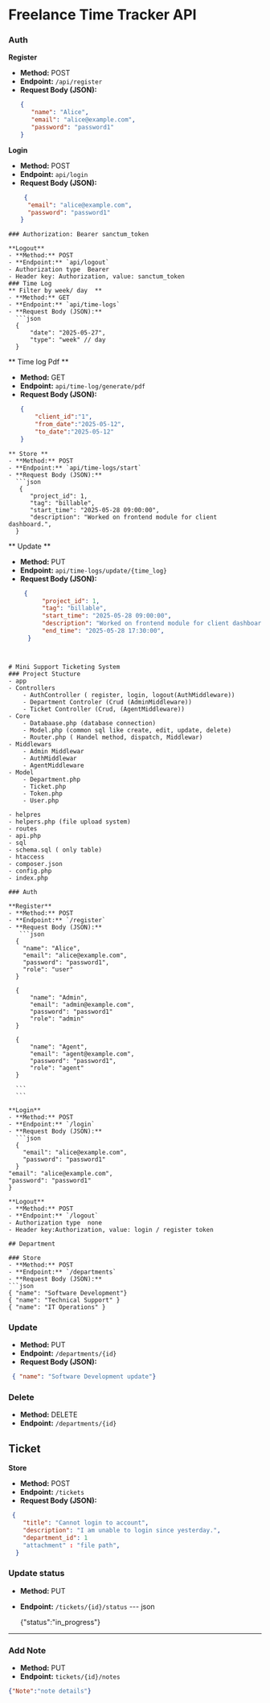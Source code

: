 
# Freelance Time Tracker API
### Auth 

**Register**
  - **Method:** POST  
  - **Endpoint:** `/api/register`  
  - **Request Body (JSON):**
     ``` json
     {
        "name": "Alice",
        "email": "alice@example.com",
        "password": "password1"
    }
     
    ```

**Login**
  - **Method:** POST  
  - **Endpoint:** `api/login`  
  - **Request Body (JSON):**
    ```json
     {
      "email": "alice@example.com",
      "password": "password1"
    }
  ```
### Authorization: Bearer sanctum_token

**Logout**
  - **Method:** POST  
  - **Endpoint:** `api/logout`
  - Authorization type  Bearer
  - Header key: Authorization, value: sanctum_token
### Time Log
** Filter by week/ day  **
  - **Method:** GET
  - **Endpoint:** `api/time-logs`  
  - **Request Body (JSON):**
    ```json
    {
        "date": "2025-05-27",
        "type": "week" // day
    }
  ```

** Time log Pdf **
  - **Method:** GET
  - **Endpoint:** `api/time-log/generate/pdf`  
  - **Request Body (JSON):**
    ```json
    {
        "client_id":"1",
        "from_date":"2025-05-12",
        "to_date":"2025-05-12"
    }
  ```
** Store **
  - **Method:** POST  
  - **Endpoint:** `api/time-logs/start`  
  - **Request Body (JSON):**
    ```json
     {
        "project_id": 1,
        "tag": "billable",
        "start_time": "2025-05-28 09:00:00",
        "description": "Worked on frontend module for client dashboard.",
    }
  ```
** Update **
  - **Method:** PUT  
  - **Endpoint:** `api/time-logs/update/{time_log}`  
  - **Request Body (JSON):**
    ```json
     {
          "project_id": 1,
          "tag": "billable",
          "start_time": "2025-05-28 09:00:00",
          "description": "Worked on frontend module for client dashboard.",
          "end_time": "2025-05-28 17:30:00",
      }
  ```


# Mini Support Ticketing System
### Project Stucture 
- app
  - Controllers
      - AuthController ( register, login, logout(AuthMiddleware))
      - Department Controler (Crud (AdminMiddleware))
      - Ticket Controller (Crud, (AgentMiddleware))
  - Core
      - Databaase.php (database connection)
      - Model.php (common sql like create, edit, update, delete)
      - Router.php ( Handel method, dispatch, Middlewar)
  - Middlewars
      - Admin Middlewar
      - AuthMiddlewar 
      - AgentMiddleware
  - Model
      - Department.php
      - Ticket.php
      - Token.php
      - User.php
  
- helpres
  - helpers.php (file upload system)
- routes
  - api.php 
- sql
  - schema.sql ( only table)
- htaccess
- composer.json
- config.php
- index.php 
      
### Auth 

**Register**
  - **Method:** POST  
  - **Endpoint:** `/register`  
  - **Request Body (JSON):**
     ```json
    {
      "name": "Alice",
      "email": "alice@example.com",
      "password": "password1",
      "role": "user"
    }

    {
        "name": "Admin",
        "email": "admin@example.com",
        "password": "password1"
        "role": "admin"
    }

    {
        "name": "Agent",
        "email": "agent@example.com",
        "password": "password1",
        "role": "agent"
    }
        
    ```
    ```

**Login**
  - **Method:** POST  
  - **Endpoint:** `/login`  
  - **Request Body (JSON):**
    ```json
    {
      "email": "alice@example.com",
      "password": "password1"
    }
  "email": "alice@example.com",
  "password": "password1"
}

**Logout**
  - **Method:** POST  
  - **Endpoint:** `/logout`
  - Authorization type  none
  - Header key:Authorization, value: login / register token

## Department 

### Store
- **Method:** POST  
- **Endpoint:** `/departments`  
- **Request Body (JSON):**
  ```json
  { "name": "Software Development"}
  { "name": "Technical Support" }
  { "name": "IT Operations" }
  ```

### Update
- **Method:** PUT  
- **Endpoint:** `/departments/{id}`  
- **Request Body (JSON):**
```json
 { "name": "Software Development update"}
```
### Delete
- **Method:** DELETE
- **Endpoint:** `/departments/{id}`
## Ticket
**Store**
- **Method:** POST
- **Endpoint:** `/tickets`  
- **Request Body (JSON):**
```json
 {
    "title": "Cannot login to account",
    "description": "I am unable to login since yesterday.",
    "department_id": 1
    "attachment" : "file path",
  }
```
### Update status 
- **Method:** PUT
- **Endpoint:** `/tickets/{id}/status`
--- json

  {"status":"in_progress"}
---
### Add Note
- **Method:** PUT
- **Endpoint:** `tickets/{id}/notes`
``` json
{"Note":"note details"}
```
   






  
